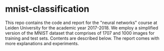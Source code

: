 # mnist-classification
 This repo contains the code and report for the "neural networks" course at Leiden University for the academic year 2017-2018. We employ a simplified version of the MNIST dataset that comprises of 1707 and 1000 images for training and test sets. Contents are described below. The report comes with more explanations and experiments.
